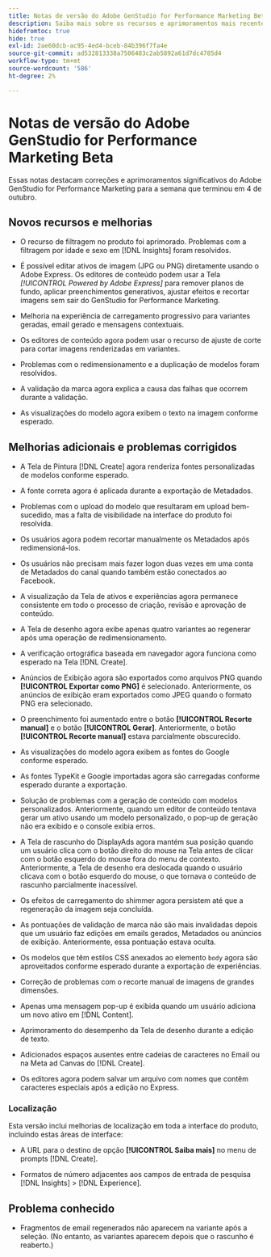```yaml
---
title: Notas de versão do Adobe GenStudio for Performance Marketing Beta
description: Saiba mais sobre os recursos e aprimoramentos mais recentes do Adobe GenStudio for Performance Marketing.
hidefromtoc: true
hide: true
exl-id: 2ae60dcb-ac95-4ed4-bceb-84b396f7fa4e
source-git-commit: ad532813338a7506483c2ab5892a61d7dc4785d4
workflow-type: tm+mt
source-wordcount: '586'
ht-degree: 2%

---
```


# Notas de versão do Adobe GenStudio for Performance Marketing Beta

Essas notas destacam correções e aprimoramentos significativos do Adobe GenStudio for Performance Marketing para a semana que terminou em 4 de outubro.

## Novos recursos e melhorias

* O recurso de filtragem no produto foi aprimorado. Problemas com a filtragem por idade e sexo em [!DNL Insights] foram resolvidos.  <!-- GS-1198 -->

* É possível editar ativos de imagem (JPG ou PNG) diretamente usando o Adobe Express. Os editores de conteúdo podem usar a Tela _[!UICONTROL Powered by Adobe Express]_ para remover planos de fundo, aplicar preenchimentos generativos, ajustar efeitos e recortar imagens sem sair do GenStudio for Performance Marketing. <!-- GS-4615 -->

* Melhoria na experiência de carregamento progressivo para variantes geradas, email gerado e mensagens contextuais. <!-- GS-4651 3062-->

* Os editores de conteúdo agora podem usar o recurso de ajuste de corte para cortar imagens renderizadas em variantes. <!-- GS-2342 -->

* Problemas com o redimensionamento e a duplicação de modelos foram resolvidos. <!-- GS-4895 -->

* A validação da marca agora explica a causa das falhas que ocorrem durante a validação.

* As visualizações do modelo agora exibem o texto na imagem conforme esperado. <!-- GS-5917 -->

## Melhorias adicionais e problemas corrigidos

* A Tela de Pintura [!DNL Create] agora renderiza fontes personalizadas de modelos conforme esperado. <!-- GS-3415 -->

* A fonte correta agora é aplicada durante a exportação de Metadados. <!-- GS-5875 -->

* Problemas com o upload do modelo que resultaram em upload bem-sucedido, mas a falta de visibilidade na interface do produto foi resolvida. <!-- GS-4815 5650-->

* Os usuários agora podem recortar manualmente os Metadados após redimensioná-los. <!-- GS-5871 -->

* Os usuários não precisam mais fazer logon duas vezes em uma conta de Metadados do canal quando também estão conectados ao Facebook. <!-- GS-3009 -->

* A visualização da Tela de ativos e experiências agora permanece consistente em todo o processo de criação, revisão e aprovação de conteúdo. <!-- GS-5877 -->

* A Tela de desenho agora exibe apenas quatro variantes ao regenerar após uma operação de redimensionamento. <!-- GS-5869 -->

* A verificação ortográfica baseada em navegador agora funciona como esperado na Tela [!DNL Create]. <!-- GS-5760 -->

* Anúncios de Exibição agora são exportados como arquivos PNG quando **[!UICONTROL Exportar como PNG]** é selecionado. Anteriormente, os anúncios de exibição eram exportados como JPEG quando o formato PNG era selecionado. <!-- GS-5545 -->

* O preenchimento foi aumentado entre o botão **[!UICONTROL Recorte manual]** e o botão **[!UICONTROL Gerar]**. Anteriormente, o botão **[!UICONTROL Recorte manual]** estava parcialmente obscurecido. <!-- GS-6084 -->

* As visualizações do modelo agora exibem as fontes do Google conforme esperado. <!-- GS-5946 -->

* As fontes TypeKit e Google importadas agora são carregadas conforme esperado durante a exportação. <!-- GS-5948 -->

* Solução de problemas com a geração de conteúdo com modelos personalizados. Anteriormente, quando um editor de conteúdo tentava gerar um ativo usando um modelo personalizado, o pop-up de geração não era exibido e o console exibia erros. <!-- GS-5262 -->

* A Tela de rascunho do DisplayAds agora mantém sua posição quando um usuário clica com o botão direito do mouse na Tela antes de clicar com o botão esquerdo do mouse fora do menu de contexto. Anteriormente, a Tela de desenho era deslocada quando o usuário clicava com o botão esquerdo do mouse, o que tornava o conteúdo de rascunho parcialmente inacessível.  <!-- GS-5687 -->

* Os efeitos de carregamento do shimmer agora persistem até que a regeneração da imagem seja concluída.  <!-- GS-5811 -->

* As pontuações de validação de marca não são mais invalidadas depois que um usuário faz edições em emails gerados, Metadados ou anúncios de exibição. Anteriormente, essa pontuação estava oculta. <!-- GS-5379 -->

* Os modelos que têm estilos CSS anexados ao elemento `body` agora são aproveitados conforme esperado durante a exportação de experiências. <!-- GS-5947 -->

* Correção de problemas com o recorte manual de imagens de grandes dimensões. <!-- GS-6039 -->

* Apenas uma mensagem pop-up é exibida quando um usuário adiciona um novo ativo em [!DNL Content]. <!-- GS-5020 -->

* Aprimoramento do desempenho da Tela de desenho durante a edição de texto.  <!-- GS-5118 -->

* Adicionados espaços ausentes entre cadeias de caracteres no Email ou na Meta ad Canvas do [!DNL Create]. <!-- GS-5019 -->

* Os editores agora podem salvar um arquivo com nomes que contêm caracteres especiais após a edição no Express. <!-- GS-6131 -->

### Localização

Esta versão inclui melhorias de localização em toda a interface do produto, incluindo estas áreas de interface:

* A URL para o destino de opção **[!UICONTROL Saiba mais]** no menu de prompts [!DNL Create]. <!-- GS-5029 -->

* Formatos de número adjacentes aos campos de entrada de pesquisa [!DNL Insights] > [!DNL Experience]. <!-- GS-4494 -->

## Problema conhecido

* Fragmentos de email regenerados não aparecem na variante após a seleção. (No entanto, as variantes aparecem depois que o rascunho é reaberto.) <!-- GS-5913 -->
